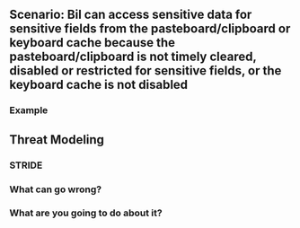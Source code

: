 ## Scenario: Bil can access sensitive data for sensitive fields from the pasteboard/clipboard or keyboard cache because the pasteboard/clipboard is not timely cleared, disabled or restricted for sensitive fields, or the keyboard cache is not disabled

### Example

## Threat Modeling

### STRIDE

### What can go wrong?

### What are you going to do about it?